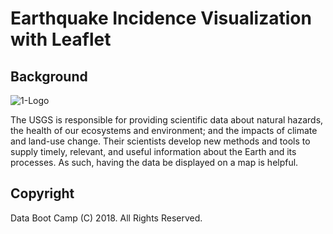 # Earthquake Incidence Visualization with Leaflet

## Background

![1-Logo](Images/1-Logo.png)

The USGS is responsible for providing scientific data about natural hazards, the health of our ecosystems and environment; and the impacts of climate and land-use change. Their scientists develop new methods and tools to supply timely, relevant, and useful information about the Earth and its processes. As such, having the data be displayed on a map is helpful. 


## Copyright

Data Boot Camp (C) 2018. All Rights Reserved.
